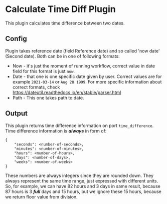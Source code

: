 # Calculate Time Diff Plugin

This plugin calculates time difference between two dates. 

## Config
Plugin takes reference date (field Reference date) and so called 'now date' (Second date). Both can be in one of following formats:
- Now - it's just the moment of running workflow, correct value in date field for this format is just ```now```.
- Date - that one is one specific date given by user. Correct values are for example ```2021-03-14``` or ```Aug 28 1999```. 
For more specific information about correct formats, check https://dateutil.readthedocs.io/en/stable/parser.html
- Path - This one takes path to date.

## Output
This plugin returns time difference information on port ```time_difference```.
Time difference information is ___always___ in form of:
```
{
    "seconds": <number-of-seconds>,
    "minutes": <number-of-minutes>,
    "hours": <number-of-hours>,
    "days": <number-of-days>,
    "weeks": <number-of-weeks>
}
```
These numbers are always integers since they are rounded down.
They always represent the same time range, just expressed with different units.
So, for example, we can have 82 hours and 3 days in same result, because 87 hours is 3 ___full___ days and 15 hours, but 
we ignore these 15 hours, because we return floor value from division.